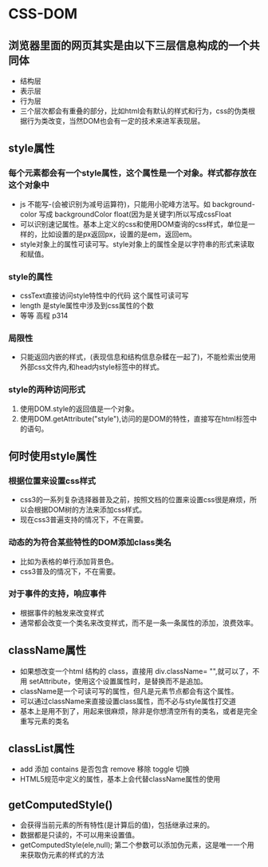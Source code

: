# CSS-DOM

## 浏览器里面的网页其实是由以下三层信息构成的一个共同体

* 结构层
* 表示层
* 行为层
* 三个层次都会有重叠的部分，比如html会有默认的样式和行为，css的伪类根据行为类改变，当然DOM也会有一定的技术来进军表现层。

## style属性

### 每个元素都会有一个style属性，这个属性是一个对象。样式都存放在这个对象中

* js 不能写-(会被识别为减号运算符)，只能用小驼峰方法写。如 background-color 写成 backgroundColor float(因为是关键字)所以写成cssFloat
* 可以识别速记属性。基本上定义的css和使用DOM查询的css样式，单位是一样的，比如设置的是px返回px，设置的是em，返回em。
* style对象上的属性可读可写。style对象上的属性全是以字符串的形式来读取和赋值。

### style的属性

* cssText直接访问style特性中的代码   这个属性可读可写
* length 是style属性中涉及到css属性的个数
* 等等 高程 p314

### 局限性

* 只能返回内嵌的样式，(表现信息和结构信息杂糅在一起了)，不能检索出使用外部css文件内,和head内style标签中的样式。

### style的两种访问形式

1. 使用DOM.style的返回值是一个对象。
2. 使用DOM.getAttribute("style"),访问的是DOM的特性，直接写在html标签中的语句。

## 何时使用style属性

### 根据位置来设置css样式

* css3的一系列复杂选择器普及之前，按照文档的位置来设置css很是麻烦，所以会根据DOM树的方法来添加css样式。
* 现在css3普遍支持的情况下，不在需要。

### 动态的为符合某些特性的DOM添加class类名

* 比如为表格的单行添加背景色。
* css3普及的情况下，不在需要。

### 对于事件的支持，响应事件

* 根据事件的触发来改变样式
* 通常都会改变一个类名来改变样式，而不是一条一条属性的添加，浪费效率。

## className属性

* 如果想改变一个html 结构的 class，直接用 div.className= "",就可以了，不用 setAttribute，使用这个设置属性时，是替换而不是追加。
* className是一个可读可写的属性，但凡是元素节点都会有这个属性。
* 可以通过className来直接设置class属性，而不必与style属性打交道
* 基本上是用不到了，用起来很麻烦，除非是你想清空所有的类名，或者是完全重写元素的类名

## classList属性

* add 添加 contains 是否包含 remove 移除 toggle 切换
* HTML5规范中定义的属性，基本上会代替className属性的使用

## getComputedStyle()

* 会获得当前元素的所有特性(是计算后的值)，包括继承过来的。
* 数据都是只读的，不可以用来设置值。
* getComputedStyle(ele,null); 第二个参数可以添加伪元素，这是唯一一个用来获取伪元素的样式的方法